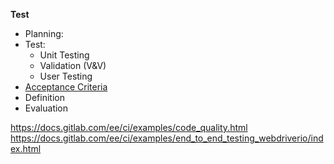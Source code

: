**Test**
   * Planning:
   * Test: 
     * Unit Testing
     * Validation (V&V)
     * User Testing
   * [Acceptance Criteria](https://git.cs.kent.ac.uk/co886/g6/wikis/CO886_G6_Documentation/User-Stories)   
   * Definition
   * Evaluation 

https://docs.gitlab.com/ee/ci/examples/code_quality.html   
https://docs.gitlab.com/ee/ci/examples/end_to_end_testing_webdriverio/index.html   
   